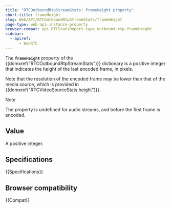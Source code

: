 ```yaml
---
title: "RTCOutboundRtpStreamStats: frameHeight property"
short-title: frameHeight
slug: Web/API/RTCOutboundRtpStreamStats/frameHeight
page-type: web-api-instance-property
browser-compat: api.RTCStatsReport.type_outbound-rtp.frameHeight
sidebar:
  - apiref:
      - WebRTC
---
```


The **`frameHeight`** property of the {{domxref("RTCOutboundRtpStreamStats")}} dictionary is a positive integer that indicates the height of the last encoded frame, in pixels.

Note that the resolution of the encoded frame may be lower than that of the media source, which is provided in {{domxref("RTCVideoSourceStats.height")}}.

> [!NOTE]
> The property is undefined for audio streams, and before the first frame is encoded.

## Value

A positive integer.

## Specifications

{{Specifications}}

## Browser compatibility

{{Compat}}
